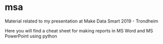 # msa
Material related to my presentation at Make Data Smart 2019 - Trondheim

Here you will find a cheat sheet for making reports in MS Word and MS PowerPoint using python
